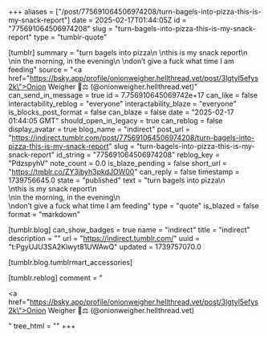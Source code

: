 +++
aliases = ["/post/775691064506974208/turn-bagels-into-pizza-this-is-my-snack-report"]
date = 2025-02-17T01:44:05Z
id = "775691064506974208"
slug = "turn-bagels-into-pizza-this-is-my-snack-report"
type = "tumblr-quote"

[tumblr]
summary = "turn bagels into pizza\n \nthis is my snack report\n \nin the morning, in the evening\n \ndon’t give a fuck what time I am feeding"
source = "<a href=\"https://bsky.app/profile/onionweigher.hellthread.vet/post/3lgtyl5efys2k\">Onion Weigher 🧅⚖️ (@onionweigher.hellthread.vet)</a>"
can_send_in_message = true
id = 7.756910645069742e+17
can_like = false
interactability_reblog = "everyone"
interactability_blaze = "everyone"
is_blocks_post_format = false
can_blaze = false
date = "2025-02-17 01:44:05 GMT"
should_open_in_legacy = true
can_reblog = false
display_avatar = true
blog_name = "indirect"
post_url = "https://indirect.tumblr.com/post/775691064506974208/turn-bagels-into-pizza-this-is-my-snack-report"
slug = "turn-bagels-into-pizza-this-is-my-snack-report"
id_string = "775691064506974208"
reblog_key = "PdzspyhV"
note_count = 0.0
is_blaze_pending = false
short_url = "https://tmblr.co/ZY3jbyh3pkdJOW00"
can_reply = false
timestamp = 1739756645.0
state = "published"
text = "turn bagels into pizza\n<br/>\nthis is my snack report\n<br/>\nin the morning, in the evening\n<br/>\ndon&rsquo;t give a fuck what time I am feeding"
type = "quote"
is_blazed = false
format = "markdown"

[tumblr.blog]
can_show_badges = true
name = "indirect"
title = "indirect"
description = ""
url = "https://indirect.tumblr.com/"
uuid = "t:PgyUJU3SA2Klwyt81UWAwQ"
updated = 1739757070.0

[tumblr.blog.tumblrmart_accessories]

[tumblr.reblog]
comment = "<p><a href=\"https://bsky.app/profile/onionweigher.hellthread.vet/post/3lgtyl5efys2k\">Onion Weigher 🧅⚖️ (@onionweigher.hellthread.vet)</a></p>"
tree_html = ""
+++
